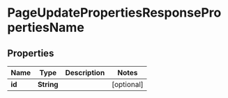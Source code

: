 

# PageUpdatePropertiesResponsePropertiesName


## Properties

| Name | Type | Description | Notes |
|------------ | ------------- | ------------- | -------------|
|**id** | **String** |  |  [optional] |



